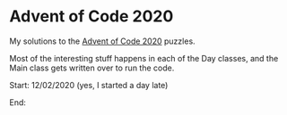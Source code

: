 # Advent of Code 2020

My solutions to the [Advent of Code 2020](https://adventofcode.com/2020) puzzles.

Most of the interesting stuff happens in each of the Day classes,
and the Main class gets written over to run the code.

Start: 12/02/2020 (yes, I started a day late)

End: